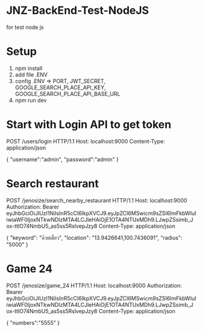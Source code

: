 # JNZ-BackEnd-Test-NodeJS
for test node js

# Setup
1. npm install
2. add file .ENV
3. config .ENV => PORT, JWT_SECRET, GOOGLE_SEARCH_PLACE_API_KEY, GOOGLE_SEARCH_PLACE_API_BASE_URL
4. npm run dev

# Start with Login API to get token
POST /users/login HTTP/1.1
Host: localhost:9000
Content-Type: application/json

{
	"username":"admin",
	"password":"admin"
}

# Search restaurant
POST /jenosize/search_nearby_restaurant HTTP/1.1
Host: localhost:9000
Authorization: Bearer eyJhbGciOiJIUzI1NiIsInR5cCI6IkpXVCJ9.eyJpZCI6MSwicm9sZSI6ImFkbWluIiwiaWF0IjoxNTkwNDIzMTA4LCJleHAiOjE1OTA4NTUxMDh9.LJwpZSsimb_Jox-ttIO74NmbU5_as5ss5RslvepJzy8
Content-Type: application/json

{
    "keyword": "ก๊วยเตี๋ยว",
    "location": "13.9426641,100.7436091",
    "radius": "5000"
}

# Game 24
POST /jenosize/game_24 HTTP/1.1
Host: localhost:9000
Authorization: Bearer eyJhbGciOiJIUzI1NiIsInR5cCI6IkpXVCJ9.eyJpZCI6MSwicm9sZSI6ImFkbWluIiwiaWF0IjoxNTkwNDIzMTA4LCJleHAiOjE1OTA4NTUxMDh9.LJwpZSsimb_Jox-ttIO74NmbU5_as5ss5RslvepJzy8
Content-Type: application/json

{
	"numbers":"5555"
}
